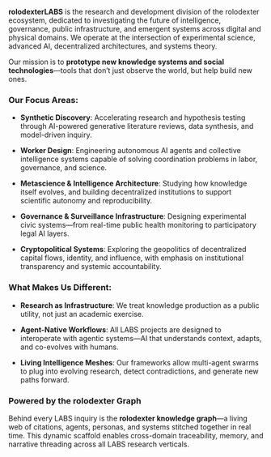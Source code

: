 **rolodexterLABS** is the research and development division of the rolodexter ecosystem, dedicated to investigating the future of intelligence, governance, public infrastructure, and emergent systems across digital and physical domains. We operate at the intersection of experimental science, advanced AI, decentralized architectures, and systems theory.

Our mission is to **prototype new knowledge systems and social technologies**—tools that don’t just observe the world, but help build new ones.

### Our Focus Areas:

- **Synthetic Discovery**: Accelerating research and hypothesis testing through AI-powered generative literature reviews, data synthesis, and model-driven inquiry.
    
- **Worker Design**: Engineering autonomous AI agents and collective intelligence systems capable of solving coordination problems in labor, governance, and science.
    
- **Metascience & Intelligence Architecture**: Studying how knowledge itself evolves, and building decentralized institutions to support scientific autonomy and reproducibility.
    
- **Governance & Surveillance Infrastructure**: Designing experimental civic systems—from real-time public health monitoring to participatory legal AI layers.
    
- **Cryptopolitical Systems**: Exploring the geopolitics of decentralized capital flows, identity, and influence, with emphasis on institutional transparency and systemic accountability.
    

### What Makes Us Different:

- **Research as Infrastructure**: We treat knowledge production as a public utility, not just an academic exercise.
    
- **Agent-Native Workflows**: All LABS projects are designed to interoperate with agentic systems—AI that understands context, adapts, and co-evolves with humans.
    
- **Living Intelligence Meshes**: Our frameworks allow multi-agent swarms to plug into evolving research, detect contradictions, and generate new paths forward.
    

### Powered by the rolodexter Graph

Behind every LABS inquiry is the **rolodexter knowledge graph**—a living web of citations, agents, personas, and systems stitched together in real time. This dynamic scaffold enables cross-domain traceability, memory, and narrative threading across all LABS research verticals.

